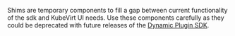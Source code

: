 Shims are temporary components to fill a gap between current functionality of the sdk and KubeVirt UI needs.
Use these components carefully as they could be deprecated with future releases of the [Dynamic Plugin SDK](https://github.com/openshift/console/tree/master/frontend/packages/console-dynamic-plugin-sdk).

